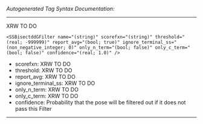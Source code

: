_Autogenerated Tag Syntax Documentation:_

---
XRW TO DO

```
<SSBisectddGFilter name="(string)" scorefxn="(string)" threshold="(real; -999999)" report_avg="(bool; true)" ignore_terminal_ss="(non_negative_integer; 0)" only_n_term="(bool; false)" only_c_term="(bool; false)" confidence="(real; 1.0)" />
```

-   scorefxn: XRW TO DO
-   threshold: XRW TO DO
-   report_avg: XRW TO DO
-   ignore_terminal_ss: XRW TO DO
-   only_n_term: XRW TO DO
-   only_c_term: XRW TO DO
-   confidence: Probability that the pose will be filtered out if it does not pass this Filter

---
